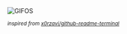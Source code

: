 <div align="justify">
<picture>
    <source media="(prefers-color-scheme: dark)" srcset="https://i.ibb.co/7bh0tHw/output-gif.gif">
    <source media="(prefers-color-scheme: light)" srcset="https://i.ibb.co/7bh0tHw/output-gif.gif">
    <img alt="GIFOS" src="https://i.ibb.co/7bh0tHw/output-gif.gif">
</picture>

<sub><i>inspired from [x0rzavi/github-readme-terminal](https://github.com/x0rzavi/github-readme-terminal)</i></sub>

</div>

<!-- Image deletion URL: https://ibb.co/cxqshPG/f78987e410f48dbf588502075b4c07b5 -->